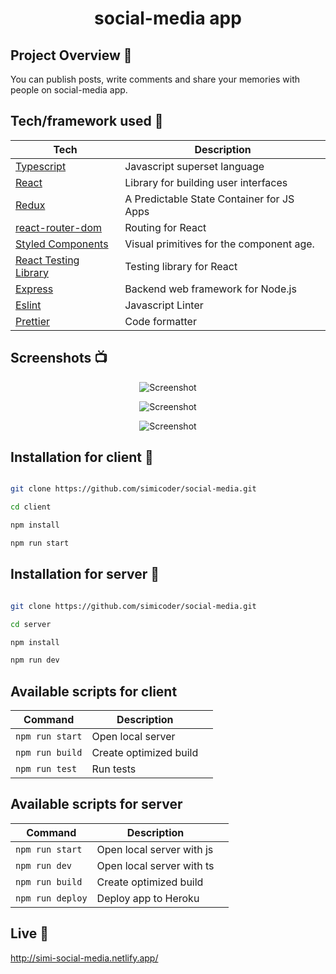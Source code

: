 <h1 align="center">social-media app</h1>

## Project Overview 🎉
You can publish posts, write comments and share your memories with people on social-media app.


## Tech/framework used 🔧

| Tech                                                  | Description                               |
| ----------------------------------------------------- | ----------------------------------------- |
| [Typescript](https://www.typescriptlang.org/)         | Javascript superset language              |
| [React](https://reactjs.org/)                         | Library for building user interfaces      |
| [Redux](https://redux.js.org/)                        | A Predictable State Container for JS Apps |
| [react-router-dom](https://reactrouter.com/)          | Routing for React                         |
| [Styled Components](https://styled-components.com/)   | Visual primitives for the component age.  |
| [React Testing Library](https://testing-library.com/) | Testing library for React                 |
| [Express](https://expressjs.com//)                    | Backend web framework for Node.js         |
| [Eslint](https://eslint.org/)                         | Javascript Linter                         |
| [Prettier](https://prettier.io/)                      | Code formatter                            |


## Screenshots 📺

<p align="center">
    <img src="https://i.ibb.co/3TJBQ4h/sm1.png" alt="Screenshot">
</p>

<p align="center">
    <img src="https://i.ibb.co/C9bB463/sm2.png" alt="Screenshot">
</p>

<p align="center">
    <img src="https://i.ibb.co/0CZnYt8/sm3.png" alt="Screenshot">
</p>

## Installation for client 💾
```bash

git clone https://github.com/simicoder/social-media.git

cd client

npm install

npm run start

```

## Installation for server 💾
```bash

git clone https://github.com/simicoder/social-media.git

cd server

npm install

npm run dev

```


## Available scripts for client

| Command                   | Description                   |     |
| ------------------------- | ----------------------------- | --- |
| `npm run start`           | Open local server             |     |
| `npm run build`           | Create optimized build        |     |
| `npm run test`            | Run tests                     |     |

## Available scripts for server

| Command                   | Description                   |     |
| ------------------------- | ----------------------------- | --- |
| `npm run start`           | Open local server with js     |     |
| `npm run dev`             | Open local server with ts     |     |
| `npm run build`           | Create optimized build        |     |
| `npm run deploy`          | Deploy app to Heroku          |     |


## Live 📍

http://simi-social-media.netlify.app/
